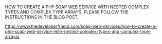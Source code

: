 HOW TO CREATE A PHP SOAP WEB SERVICE WITH NESTED COMPLEX TYPES AND COMPLEX TYPE ARRAYS. PLEASE FOLLOW THE INSTRUCTIONS IN THE BLOG POST,

https://www.thedeveloperfriend.com/soap-web-services/how-to-create-a-php-soap-web-service-with-nested-complex-types-and-complex-type-arrays/


